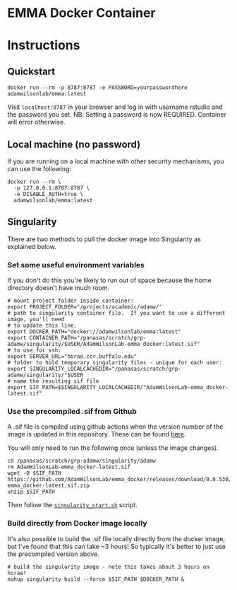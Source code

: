 # EMMA Docker Container


# Instructions


## Quickstart
```
docker run --rm -p 8787:8787 -e PASSWORD=yourpasswordhere adamwilsonlab/emma:latest
```

Visit `localhost:8787` in your browser and log in with username rstudio and the password you set. NB: Setting a password is now REQUIRED. Container will error otherwise.


## Local machine (no password)

If you are running on a local machine with other security mechanisms, you can use the following:

```
docker run --rm \
  -p 127.0.0.1:8787:8787 \
  -e DISABLE_AUTH=true \
  adamwilsonlab/emma:latest
```

## Singularity

There are two methods to pull the docker image into Singularity as explained below.  

### Set some useful environment variables

If you don't do this you're likely to run out of space because the home directory doesn't have much room.

```
# mount project folder inside container:
export PROJECT_FOLDER="/projects/academic/adamw/"
# path to singularity container file.  If you want to use a different image, you'll need
# to update this line.
export DOCKER_PATH="docker://adamwilsonlab/emma:latest"
export CONTAINER_PATH="/panasas/scratch/grp-adamw/singularity/$USER/AdamWilsonLab-emma_docker:latest.sif"
# to use for ssh:
export SERVER_URL="horae.ccr.buffalo.edu"
# folder to hold temporary singularity files - unique for each user:
export SINGULARITY_LOCALCACHEDIR="/panasas/scratch/grp-adamw/singularity/"$USER
# name the resulting sif file
export SIF_PATH=$SINGULARITY_LOCALCACHEDIR/"AdamWilsonLab-emma_docker-latest.sif"

```


### Use the precompiled .sif from Github

A .sif file is compiled using github actions when the version number of the image is updated in this repository.  These can be found [here](https://github.com/AdamWilsonLab/emma_docker/releases).


You will only need to run the following once (unless the image changes).

```
cd /panasas/scratch/grp-adamw/singularity/adamw
rm AdamWilsonLab-emma_docker-latest.sif
wget -O $SIF_PATH https://github.com/AdamWilsonLab/emma_docker/releases/download/0.0.530/AdamWilsonLab-emma_docker-latest.sif.zip
unzip $SIF_PATH
```

Then follow the [`singularity_start.sh`](singularity_start.sh) script.

### Build directly from Docker image locally

It's also possible to build the .sif file locally directly from the docker image, but I've found that this can take ~3 hours!  So typically it's better to just use the precompiled version above.  

```
# build the singularity image - note this takes about 3 hours on horae!
nohup singularity build --force $SIF_PATH $DOCKER_PATH &
```
